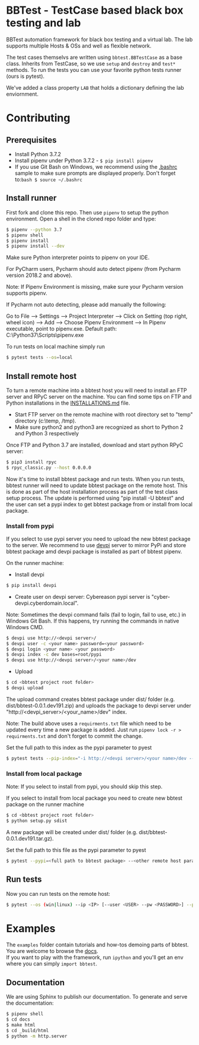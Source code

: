 BBTest - TestCase based black box testing and lab
=================================================

BBTest automation framework for black box testing and a virtual lab. The lab supports multiple Hosts & OSs and well as flexible network. 

The test cases themselvs are written using `bbtest.BBTestCase` as a base class.  Inherits from TestCase, so we use `setup` and `destroy` and `test*` methods.
To run the tests you can use your favorite python tests runner (ours is pytest).

We've added a class property `LAB` that holds a dictionary defining the lab enviornment.

# Contributing

## Prerequisites
- Install Python 3.7.2
- Install pipenv under Python 3.7.2 - ```$ pip install pipenv```
- If you use Git Bash on Windows, we recommend using the [.bashrc](installations/.bashrc) sample
to make sure prompts are displayed properly. Don't forget to:```bash $ source ~/.bashrc```

## Install runner
First fork and clone this repo.  Then use `pipenv` to setup the python environment.
Open a shell in the cloned repo folder and type:

```bash
$ pipenv --python 3.7
$ pipenv shell
$ pipenv install
$ pipenv install --dev
```

Make sure Python interpreter points to pipenv on your IDE.

For PyCharm users, Pycharm should auto detect pipenv (from Pycharm version 2018.2 and above).

Note: If Pipenv Environment is missing, make sure your Pycharm version supports pipenv.

If Pycharm not auto detecting, please add manually the following:

Go to File --> Settings --> Project Interpreter --> Click on Setting (top right, wheel icon)
--> Add --> Choose Pipenv Environment --> In Pipenv executable, point to pipenv.exe.
Default path: C:\Python37\Scripts\pipenv.exe



To run tests on local machine simply run
```bash
$ pytest tests --os=local
```
## Install remote host
To turn a remote machine into a bbtest host you will need to install an FTP server and RPyC server on the machine.
You can find some tips on FTP and Python installations in the [INSTALLATIONS.md](installations/README.md) file.
- Start FTP server on the remote machine with root directory set to "temp" directory (c:\temp, /tmp).
- Make sure python2 and python3 are recognized as short to Python 2 and Python 3 respectively 

Once FTP and Python 3.7 are installed, download and start python RPyC server:
```bash
$ pip3 install rpyc
$ rpyc_classic.py --host 0.0.0.0
```

Now it's time to install bbtest package and run tests. When you run tests, bbtest runner will need to update bbtest
package on the remote host. This is done as part of the host installation process as part of the test class setup
process. The update is performed using "pip install -U bbtest" and the user can set a pypi index to get bbtest package
from or install from local package.

### Install from pypi
If you select to use pypi server you need to upload the new bbtest package to the server. We recommend to use
[devpi](https://devpi.net/docs/devpi/devpi/stable/%2Bd/index.html) server to mirror PyPi and store bbtest package amd
devpi package is installed as part of bbtest pipenv.

On the runner machine:
- Install devpi
```bash
$ pip install devpi
```

- Create user on devpi server:
Cybereason pypi server is "cyber-devpi.cyberdomain.local".

Note: Sometimes the devpi command fails (fail to login, fail to use, etc.) in Windows Git Bash. If this happens, try 
running the commands in native Windows CMD.
```bash
$ devpi use http://<devpi server>/
$ devpi user -c <your name> password=<your password>
$ devpi login <your name> <your password>
$ devpi index -c dev bases=root/pypi
$ devpi use http://<devpi server>/<your name>/dev
```

- Upload
```bash
$ cd <bbtest project root folder>
$ devpi upload
```
The upload command creates bbtest package under  dist/ folder (e.g. dist/bbtest-0.0.1.dev191.zip) and uploads the
package to devpi server under "http://<devpi_server>/<your_name>/dev" index.

Note: The build above uses a `requirments.txt` file which need to be updated every time a new package is added. Just run
`pipenv lock -r > requirments.txt` and don't forget to commit the change.

Set the full path to this index as the pypi parameter to pyest
```bash
$ pytest tests --pip-index="-i http://<devpi server>/<your name>/dev --trusted-host <devpi server>" --<other remote host parames>
```

### Install from local package
Note: If you select to install from pypi, you should skip this step.
 
If you select to install from local package you need to create new bbtest package on the runner machine
```bash
$ cd <bbtest project root folder>
$ python setup.py sdist
```
A new package will be created under dist/ folder (e.g. dist/bbtest-0.0.1.dev191.tar.gz).

Set the full path to this file as the pypi parameter to pyest
```bash
$ pytest --pypi=<full path to bbtest package> --<other remote host params, see below>
```

## Run tests
Now you can run tests on the remote host:
```bash
$ pytest --os (win|linux) --ip <IP> [--user <USER> --pw <PASSWORD>] --pypi=<see above>
```

# Examples
The `examples` folder  contain tutorials and how-tos demoing parts of bbtest. You are 
welcome to browse the
[docs](https://daonb.github.io/bbtest/build/html/examples.html).  
If you want to play with the framework,  run `ipython` and you'll get an env 
where you can simply `import bbtest`.

Documentation
-------------

We are using Sphinx to publish our documentation. To generate and serve the documentation:

```bash
$ pipenv shell
$ cd docs
$ make html
$ cd _build/html
$ python -m http.server
```
